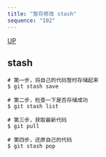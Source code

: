 ```yaml
---
title: "暂存修改 stash"
sequence: "102"
---
```


[UP](/git.html)

## stash

```text
# 第一步，将自己的代码暂时存储起来
$ git stash save

# 第二步，检查一下是否存储成功
$ git stash list

# 第三步，获取最新代码
$ git pull

# 第四步，还原自己的代码
$ git stash pop
```
